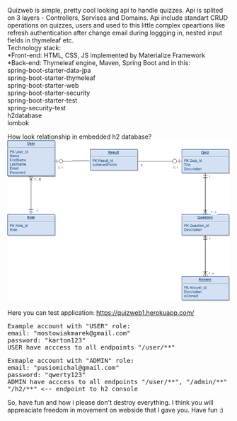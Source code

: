 Quizweb is simple, pretty cool looking api to handle quizzes.
Api is splited on 3 layers - Controllers, Servises and Domains. Api include standart CRUD operations on quizzes, users and used to this little complex opeartions like refresh authentication after change email during loggging in, nested input fields in thymeleaf etc.\
Technology stack:\
*Front-end: HTML, CSS, JS implemented by Materialize Framework \
*Back-end: Thymeleaf engine, Maven, Spring Boot and in this: \
spring-boot-starter-data-jpa\
spring-boot-starter-thymeleaf\
spring-boot-starter-web\
spring-boot-starter-security\
spring-boot-starter-test\
spring-security-test\
h2database\
lombok

How look relationship in embedded h2 database?
![alt text](https://github.com/mpusio/quizweb/blob/master/diagram1.png)

Here you can test application: https://quizweb1.herokuapp.com/ 

<pre>
Example account with "USER" role:
email: "mostowiakmarek@gmail.com"
password: "karton123"
USER have acccess to all endpoints "/user/**"
</pre>
<pre>
Exmaple account with "ADMIN" role:
email: "pusiomichal@gmail.com"
password: "qwerty123"
ADMIN have acccess to all endpoints "/user/**", "/admin/**" 
"/h2/**" <-- endpoint to h2 console
</pre>
So, have fun and how i please don't destroy everything. I think you will appreaciate freedom in movement on webside that I gave you.
Have fun :)

